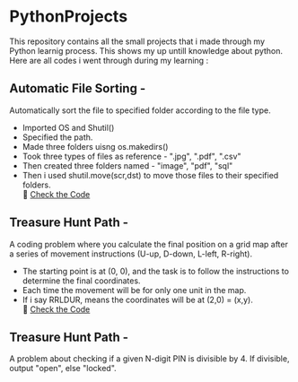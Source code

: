 # PythonProjects
This repository contains all the small projects that i made through my Python learnig process. This shows my up untill knowledge about python.
Here are all codes i went through during my learning :
## Automatic File Sorting -
Automatically sort the file to specified folder according to the file type.  

- Imported OS and Shutil()  
- Specified the path.  
- Made three folders uisng os.makedirs()  
- Took three types of files as reference - ".jpg", ".pdf", ".csv"  
- Then created three folders named - "image", "pdf", "sql"  
- Then i used shutil.move(scr,dst) to move those files to their specified folders.  
🔗 [Check the Code](./AutomaticFileSorting.py)
## Treasure Hunt Path -
A coding problem where you calculate the final position on a grid map after a series of movement instructions (U-up, D-down, L-left, R-right).  
  
- The starting point is at (0, 0), and the task is to follow the instructions to determine the final coordinates.  
- Each time the movement will be for only one unit in the map.
- If i say RRLDUR, means the coordinates will be at (2,0) = (x,y).  
🔗 [Check the Code](./TreasureHunt.py)
## Treasure Hunt Path -
A problem about checking if a given N-digit PIN is divisible by 4. If divisible, output "open", else "locked".  

  
